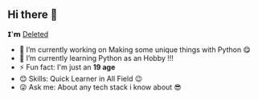 ## Hi there 👋

𝗜'𝗺 [Deleted](https://github.com/Deleted-accounts)


- 🔭 I’m currently working on Making some unique things with Python 😋
- 🌱 I’m currently learning Python as an Hobby !!!
- ⚡ Fun fact: I'm just an **19 age**
- 😊 Skills: Quick Learner in All Field 😉
- 😜 Ask me: About any tech stack i know about 😎


